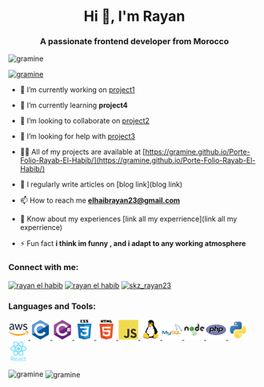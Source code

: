 <h1 align="center">Hi 👋, I'm Rayan</h1>
<h3 align="center">A passionate frontend developer from Morocco</h3>

<p align="left"> <img src="https://komarev.com/ghpvc/?username=gramine&label=Profile%20views&color=0e75b6&style=flat" alt="gramine" /> </p>

<p align="left"> <a href="https://github.com/ryo-ma/github-profile-trophy"><img src="https://github-profile-trophy.vercel.app/?username=gramine" alt="gramine" /></a> </p>

- 🔭 I’m currently working on [project1](https://skz_rayan23_project1)

- 🌱 I’m currently learning **project4**

- 👯 I’m looking to collaborate on [project2](https://skz_rayan23_project2)

- 🤝 I’m looking for help with [project3](https://skz_rayan23_project3)

- 👨‍💻 All of my projects are available at [https://gramine.github.io/Porte-Folio-Rayab-El-Habib/](https://gramine.github.io/Porte-Folio-Rayab-El-Habib/)

- 📝 I regularly write articles on [blog link](blog link)

- 📫 How to reach me **elhaibrayan23@gmail.com**

- 📄 Know about my experiences [link all my experrience](link all my experrience)

- ⚡ Fun fact **i think im funny , and i adapt to any working atmosphere**

<h3 align="left">Connect with me:</h3>
<p align="left">
<a href="https://linkedin.com/in/rayan el habib" target="blank"><img align="center" src="https://raw.githubusercontent.com/rahuldkjain/github-profile-readme-generator/master/src/images/icons/Social/linked-in-alt.svg" alt="rayan el habib" height="30" width="40" /></a>
<a href="https://fb.com/rayan el habib" target="blank"><img align="center" src="https://raw.githubusercontent.com/rahuldkjain/github-profile-readme-generator/master/src/images/icons/Social/facebook.svg" alt="rayan el habib" height="30" width="40" /></a>
<a href="https://instagram.com/skz_rayan23" target="blank"><img align="center" src="https://raw.githubusercontent.com/rahuldkjain/github-profile-readme-generator/master/src/images/icons/Social/instagram.svg" alt="skz_rayan23" height="30" width="40" /></a>
</p>

<h3 align="left">Languages and Tools:</h3>
<p align="left"> <a href="https://aws.amazon.com" target="_blank" rel="noreferrer"> <img src="https://raw.githubusercontent.com/devicons/devicon/master/icons/amazonwebservices/amazonwebservices-original-wordmark.svg" alt="aws" width="40" height="40"/> </a> <a href="https://www.cprogramming.com/" target="_blank" rel="noreferrer"> <img src="https://raw.githubusercontent.com/devicons/devicon/master/icons/c/c-original.svg" alt="c" width="40" height="40"/> </a> <a href="https://www.w3schools.com/cs/" target="_blank" rel="noreferrer"> <img src="https://raw.githubusercontent.com/devicons/devicon/master/icons/csharp/csharp-original.svg" alt="csharp" width="40" height="40"/> </a> <a href="https://www.w3schools.com/css/" target="_blank" rel="noreferrer"> <img src="https://raw.githubusercontent.com/devicons/devicon/master/icons/css3/css3-original-wordmark.svg" alt="css3" width="40" height="40"/> </a> <a href="https://www.w3.org/html/" target="_blank" rel="noreferrer"> <img src="https://raw.githubusercontent.com/devicons/devicon/master/icons/html5/html5-original-wordmark.svg" alt="html5" width="40" height="40"/> </a> <a href="https://developer.mozilla.org/en-US/docs/Web/JavaScript" target="_blank" rel="noreferrer"> <img src="https://raw.githubusercontent.com/devicons/devicon/master/icons/javascript/javascript-original.svg" alt="javascript" width="40" height="40"/> </a> <a href="https://www.linux.org/" target="_blank" rel="noreferrer"> <img src="https://raw.githubusercontent.com/devicons/devicon/master/icons/linux/linux-original.svg" alt="linux" width="40" height="40"/> </a> <a href="https://www.mysql.com/" target="_blank" rel="noreferrer"> <img src="https://raw.githubusercontent.com/devicons/devicon/master/icons/mysql/mysql-original-wordmark.svg" alt="mysql" width="40" height="40"/> </a> <a href="https://nodejs.org" target="_blank" rel="noreferrer"> <img src="https://raw.githubusercontent.com/devicons/devicon/master/icons/nodejs/nodejs-original-wordmark.svg" alt="nodejs" width="40" height="40"/> </a> <a href="https://www.php.net" target="_blank" rel="noreferrer"> <img src="https://raw.githubusercontent.com/devicons/devicon/master/icons/php/php-original.svg" alt="php" width="40" height="40"/> </a> <a href="https://www.python.org" target="_blank" rel="noreferrer"> <img src="https://raw.githubusercontent.com/devicons/devicon/master/icons/python/python-original.svg" alt="python" width="40" height="40"/> </a> <a href="https://reactjs.org/" target="_blank" rel="noreferrer"> <img src="https://raw.githubusercontent.com/devicons/devicon/master/icons/react/react-original-wordmark.svg" alt="react" width="40" height="40"/> </a> </p>

<p><img align="left" src="https://github-readme-stats.vercel.app/api/top-langs?username=gramine&show_icons=true&locale=en&layout=compact" alt="gramine" /></p>

<p>&nbsp;<img align="center" src="https://github-readme-stats.vercel.app/api?username=gramine&show_icons=true&locale=en" alt="gramine" /></p>
